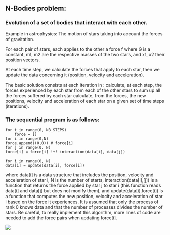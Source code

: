 ## N-Bodies problem:
### Evolution of a set of bodies that interact with each other.

Example in astrophysics: The motion of stars taking into account the forces of gravitation.

For each pair of stars, each applies to the other a force f where G is a constant, m1, m2 are the respective masses of the two stars, and x1, x2 their position vectors.

At each time step, we calculate the forces that apply to each star, then we update the data concerning it (position, velocity and acceleration).

The basic solution consists at each iteration in :
calculate, at each step, the forces experienced by each star from each of the other stars
to sum up all the forces suffered by each star
calculate, from the forces, the new positions, velocity and acceleration of each star on a given set of time steps (iterations).


### The sequential program is as follows:



```
for t in range(0, NB_STEPS)
	force = []
for i in range(0,N)
force.append((0,0)) # force[i]
for j in range(0, N)
force[i] = force[i] !+! interaction(data[i], data[j])

for i in range(0, N)
data[i] = update(data[i], force[i])
```


where data[i] is a data structure that includes the position, velocity and acceleration of star i, N is the number of starts, interaction(data[i],[j]) is a function that returns the force applied by star j to star i (this function reads data[i] and data[j] but does not modify them), and update(data[i],force[i]) is a function that computes the new position, velocity and acceleration of star i based on the force it experiences. It is assumed that only the process of rank 0 knows data and that the number of processes divides the number of stars. Be careful, to really implement this algorithm, more lines of code are needed to add the force pairs when updating force[i].

<img src="https://github.com/SelmaDM/Nbodies/blob/master/nBodies.py"/>









